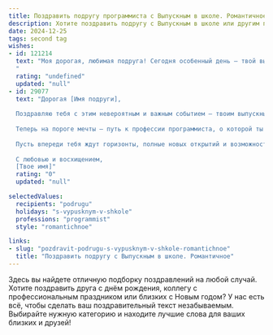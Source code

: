 ```yaml
---
title: Поздравить подругу программиста с Выпускным в школе. Романтичное
description: Хотите поздравить подругу с Выпускным в школе или другим праздником? Наш ИИ создаст незабываемое поздравление, а вы обязательно выделитесь среди других.  
date: 2024-12-25
tags: second tag
wishes:
- id: 121214
  text: "Моя дорогая, любимая подруга! Сегодня особенный день – твой выпускной!  Сердце переполняет гордость за тебя, за твою целеустремлённость и блестящий ум, который уже сейчас готов покорять мир программирования.  Пусть этот день станет началом твоей невероятной истории, полной ярких проектов, вдохновения и, конечно же, большой любви.  Знай, ты – настоящая звезда, и я бесконечно рада быть частью твоей жизни.  Счастья тебе, моя дорогая, и пусть все твои мечты сбудутся!
  "
  rating: "undefined"
  updated: "null"
- id: 29077
  text: "Дорогая [Имя подруги],
  
  Поздравляю тебя с этим невероятным и важным событием — твоим выпускным! Этот день знаменует собой не только завершение школьного пути, но и начало нового, захватывающего этапа в жизни. Ты оставляешь позади не только уроки и экзамены, но и множество ярких воспоминаний, которые будут согревать твою душу.
  
  Теперь на пороге мечты — путь к профессии программиста, о которой ты так давно мечтала. Ты обладаешь умом и талантом, способными создавать чудеса. Пусть каждый код, который ты напишешь, будет как мелодия, а каждое приложение — отражением твоей креативности и страсти.
  
  Пусть впереди тебя ждут горизонты, полные новых открытий и возможностей. Желаю, чтобы каждый твой шаг был уверенным, а каждое начинание — успешным. Сохраняй в сердце романтику мечты и стремление к новым вершинам. Ты способна на всё!
  
  С любовью и восхищением,
  [Твое имя]"
  rating: "0"
  updated: "null"

selectedValues:
  recipients: "podrugu"
  holidays: "s-vypusknym-v-shkole"
  professions: "programmist"
  style: "romantichnoe"

links:
- slug: "pozdravit-podrugu-s-vypusknym-v-shkole-romantichnoe"
  title: "Поздравить подругу с Выпускным в школе. Романтичное"
---
```


Здесь вы найдете отличную подборку поздравлений на любой случай. 
Хотите поздравить друга с днём рождения, коллегу с профессиональным праздником или близких с Новым годом? У нас есть всё, чтобы сделать ваш поздравительный текст незабываемым. Выбирайте нужную категорию и находите лучшие слова для ваших близких и друзей!
